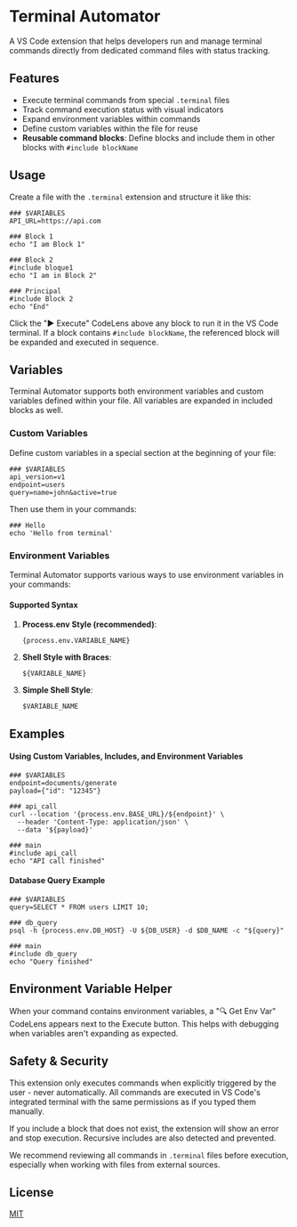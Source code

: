# Terminal Automator

A VS Code extension that helps developers run and manage terminal commands directly from dedicated command files with status tracking.

## Features

- Execute terminal commands from special `.terminal` files
- Track command execution status with visual indicators
- Expand environment variables within commands
- Define custom variables within the file for reuse
- **Reusable command blocks**: Define blocks and include them in other blocks with `#include blockName`

## Usage

Create a file with the `.terminal` extension and structure it like this:

```
### $VARIABLES
API_URL=https://api.com

### Block 1
echo "I am Block 1"

### Block 2
#include bloque1
echo "I am in Block 2"

### Principal
#include Block 2
echo "End"
```

Click the "▶ Execute" CodeLens above any block to run it in the VS Code terminal. If a block contains `#include blockName`, the referenced block will be expanded and executed in sequence.

## Variables

Terminal Automator supports both environment variables and custom variables defined within your file. All variables are expanded in included blocks as well.

### Custom Variables

Define custom variables in a special section at the beginning of your file:

```
### $VARIABLES
api_version=v1
endpoint=users
query=name=john&active=true
```

Then use them in your commands:

```
### Hello
echo 'Hello from terminal'
```

### Environment Variables

Terminal Automator supports various ways to use environment variables in your commands:

#### Supported Syntax

1. **Process.env Style (recommended)**: 
   ```
   {process.env.VARIABLE_NAME}
   ```
2. **Shell Style with Braces**: 
   ```
   ${VARIABLE_NAME}
   ```
3. **Simple Shell Style**: 
   ```
   $VARIABLE_NAME
   ```

## Examples

#### Using Custom Variables, Includes, and Environment Variables

```
### $VARIABLES
endpoint=documents/generate
payload={"id": "12345"}

### api_call
curl --location '{process.env.BASE_URL}/${endpoint}' \
  --header 'Content-Type: application/json' \
  --data '${payload}'

### main
#include api_call
echo "API call finished"
```

#### Database Query Example

```
### $VARIABLES
query=SELECT * FROM users LIMIT 10;

### db_query
psql -h {process.env.DB_HOST} -U ${DB_USER} -d $DB_NAME -c "${query}"

### main
#include db_query
echo "Query finished"
```

## Environment Variable Helper

When your command contains environment variables, a "🔍 Get Env Var" CodeLens appears next to the Execute button. This helps with debugging when variables aren't expanding as expected.

## Safety & Security

This extension only executes commands when explicitly triggered by the user - never automatically. All commands are executed in VS Code's integrated terminal with the same permissions as if you typed them manually.

If you include a block that does not exist, the extension will show an error and stop execution. Recursive includes are also detected and prevented.

We recommend reviewing all commands in `.terminal` files before execution, especially when working with files from external sources.

## License

[MIT](LICENSE.md)


